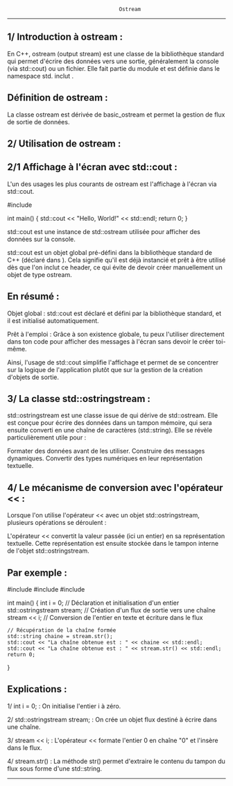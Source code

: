                                         Ostream
************************************************************************************************

1/ Introduction à ostream :
--------------------------

En C++, ostream (output stream) est une classe de la bibliothèque standard qui permet d'écrire 
des données vers une sortie, généralement la console (via std::cout) ou un fichier. Elle fait partie 
du module <ostream> et est définie dans le namespace std.
<iostream> inclut <ostream>.

Définition de ostream :
-----------------------

La classe ostream est dérivée de basic_ostream<char> et permet la gestion de flux de sortie de données.

2/ Utilisation de ostream :
---------------------------

2/1 Affichage à l'écran avec std::cout :
----------------------------------------

L'un des usages les plus courants de ostream est l'affichage à l'écran via std::cout.

#include <iostream>

int main() {
    std::cout << "Hello, World!" << std::endl;
    return 0;
}

std::cout est une instance de std::ostream utilisée pour afficher des données sur la console.

std::cout est un objet global pré-défini dans la bibliothèque standard de C++ (déclaré dans <iostream>). 
Cela signifie qu'il est déjà instancié et prêt à être utilisé dès que l'on inclut ce header, 
ce qui évite de devoir créer manuellement un objet de type ostream.

En résumé :
-----------

Objet global : std::cout est déclaré et défini par la bibliothèque standard, 
et il est initialisé automatiquement.

Prêt à l'emploi : Grâce à son existence globale, tu peux l'utiliser directement dans ton code 
pour afficher des messages à l'écran sans devoir le créer toi-même.

Ainsi, l'usage de std::cout simplifie l'affichage et permet de se concentrer sur la logique 
de l'application plutôt que sur la gestion de la création d'objets de sortie.

3/ La classe std::ostringstream :
---------------------------------

std::ostringstream est une classe issue de <sstream> qui dérive de std::ostream. 
Elle est conçue pour écrire des données dans un tampon mémoire, qui sera ensuite converti 
en une chaîne de caractères (std::string). Elle se révèle particulièrement utile pour :

Formater des données avant de les utiliser.
Construire des messages dynamiques.
Convertir des types numériques en leur représentation textuelle.

4/ Le mécanisme de conversion avec l'opérateur << :
---------------------------------------------------

Lorsque l'on utilise l'opérateur << avec un objet std::ostringstream, plusieurs opérations se déroulent :

L'opérateur << convertit la valeur passée (ici un entier) en sa représentation textuelle.
Cette représentation est ensuite stockée dans le tampon interne de l'objet std::ostringstream.

Par exemple :
-------------

#include <sstream>
#include <string>
#include <iostream>

int main() 
{
    int i = 0;                     // Déclaration et initialisation d'un entier
    std::ostringstream stream;     // Création d'un flux de sortie vers une chaîne
    stream << i;                   // Conversion de l'entier en texte et écriture dans le flux

    // Récupération de la chaîne formée
    std::string chaine = stream.str();
    std::cout << "La chaîne obtenue est : " << chaine << std::endl;
    std::cout << "La chaîne obtenue est : " << stream.str() << std::endl;
    return 0;
}

Explications :
--------------

1/ int i = 0; : On initialise l'entier i à zéro.

2/ std::ostringstream stream; : On crée un objet flux destiné à écrire dans une chaîne.

3/ stream << i; : L'opérateur << formate l'entier 0 en chaîne "0" et l'insère dans le flux.

4/ stream.str() : La méthode str() permet d'extraire le contenu du tampon du flux sous forme d'une std::string.

*******************************************************************************************************

